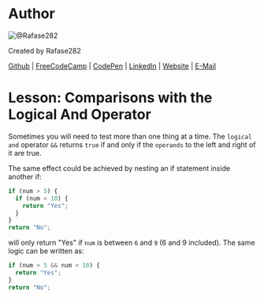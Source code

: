 # Author
![@Rafase282](https://avatars0.githubusercontent.com/Rafase282?&s=128)

Created by Rafase282

[Github](https://github.com/Rafase282) | [FreeCodeCamp](http://www.freecodecamp.com/rafase282) | [CodePen](http://codepen.io/Rafase282/) | [LinkedIn](https://www.linkedin.com/in/rafase282) | [Website](https://rafase282.github.io/) | [E-Mail](mailto:rafase282@gmail.com)

# Lesson: Comparisons with the Logical And Operator
Sometimes you will need to test more than one thing at a time. The `logical and` operator `&&` returns `true` if and only if the `operands` to the left and right of it are true.

The same effect could be achieved by nesting an if statement inside another if:

```js
if (num > 5) {
  if (num < 10) {
    return "Yes";
  }
}
return "No";
```

will only return "Yes" if `num` is between `6` and `9` (6 and 9 included). The same logic can be written as:

```js
if (num > 5 && num < 10) {
  return "Yes";
}
return "No";
```
